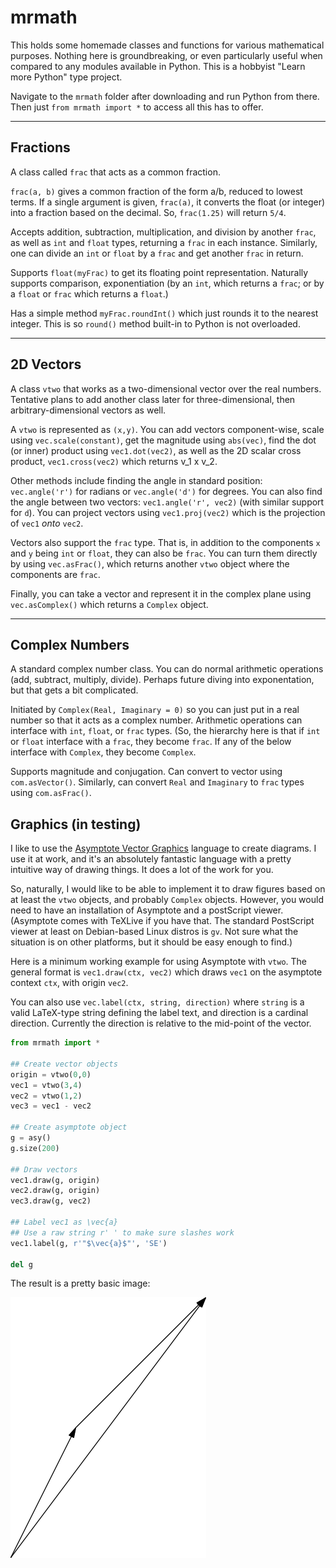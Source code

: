 # mrmath

This holds some homemade classes and functions for various mathematical purposes. Nothing here is groundbreaking, or even particularly useful when compared to any modules available in Python. This is a hobbyist "Learn more Python" type project.

Navigate to the `mrmath` folder after downloading and run Python from there. Then just
``from mrmath import *``
to access all this has to offer.

---

## Fractions

A class called `frac` that acts as a common fraction.

`frac(a, b)` gives a common fraction of the form a/b, reduced to lowest terms.
If a single argument is given, `frac(a)`, it converts the float (or integer) into a fraction based on the decimal. So, `frac(1.25)` will return `5/4`.

Accepts addition, subtraction, multiplication, and division by another `frac`, as well as `int` and `float` types, returning a `frac` in each instance. Similarly, one can divide an `int` or `float` by a `frac` and get another `frac` in return.

Supports `float(myFrac)` to get its floating point representation. Naturally supports comparison, exponentiation (by an `int`, which returns a `frac`; or by a `float` or `frac` which returns a `float`.)

Has a simple method `myFrac.roundInt()` which just rounds it to the nearest integer. This is so `round()` method built-in to Python is not overloaded.

---

## 2D Vectors

A class `vtwo` that works as a two-dimensional vector over the real numbers. Tentative plans to add another class later for three-dimensional, then arbitrary-dimensional vectors as well.

A `vtwo` is represented as `(x,y)`. You can add vectors component-wise, scale using `vec.scale(constant)`, get the magnitude using `abs(vec)`, find the dot (or inner) product using `vec1.dot(vec2)`, as well as the 2D scalar cross product, `vec1.cross(vec2)` which returns v_1 x v_2.

Other methods include finding the angle in standard position: `vec.angle('r')` for radians or `vec.angle('d')` for degrees. You can also find the angle between two vectors: `vec1.angle('r', vec2)` (with similar support for `d`). You can project vectors using `vec1.proj(vec2)` which is the projection of `vec1` *onto* `vec2`.

Vectors also support the `frac` type. That is, in addition to the components `x` and `y` being `int` or `float`, they can also be `frac`. You can turn them directly by using `vec.asFrac()`, which returns another `vtwo` object where the components are `frac`.

Finally, you can take a vector and represent it in the complex plane using `vec.asComplex()` which returns a `Complex` object.

---

## Complex Numbers

A standard complex number class. You can do normal arithmetic operations (add, subtract, multiply, divide). Perhaps future diving into exponentation, but that gets a bit complicated.

Initiated by `Complex(Real, Imaginary = 0)` so you can just put in a real number so that it acts as a complex number. Arithmetic operations can interface with `int`, `float`, or `frac` types. (So, the hierarchy here is that if `int` or `float` interface with a `frac`, they become `frac`. If any of the below interface with `Complex`, they become `Complex`.

Supports magnitude and conjugation. Can convert to vector using `com.asVector()`. Similarly, can convert `Real` and `Imaginary` to `frac` types using `com.asFrac()`.

## Graphics (in testing)

I like to use the [Asymptote Vector Graphics](http://asymptote.sourceforge.net) language to create diagrams. I use it at work, and it's an absolutely fantastic language with a pretty intuitive way of drawing things. It does a lot of the work for you.

So, naturally, I would like to be able to implement it to draw figures based on at least the `vtwo` objects, and probably `Complex` objects. However, you would need to have an installation of Asymptote and a postScript viewer. (Asymptote comes with TeXLive if you have that. The standard PostScript viewer at least on Debian-based Linux distros is `gv`. Not sure what the situation is on other platforms, but it should be easy enough to find.)

Here is a minimum working example for using Asymptote with `vtwo`. The general format is `vec1.draw(ctx, vec2)` which draws `vec1` on the asymptote context `ctx`, with origin `vec2`.

You can also use `vec.label(ctx, string, direction)` where `string` is a valid LaTeX-type string defining the label text, and direction is a cardinal direction. Currently the direction is relative to the mid-point of the vector.

```python
from mrmath import *

## Create vector objects
origin = vtwo(0,0)
vec1 = vtwo(3,4)
vec2 = vtwo(1,2)
vec3 = vec1 - vec2

## Create asymptote object
g = asy()
g.size(200)

## Draw vectors
vec1.draw(g, origin)
vec2.draw(g, origin)
vec3.draw(g, vec2)

## Label vec1 as \vec{a}
## Use a raw string r' ' to make sure slashes work
vec1.label(g, r'"$\vec{a}$"', 'SE')

del g
```
The result is a pretty basic image: 

![alt text](https://github.com/rich1126/mrmath/blob/master/example.png "Vector Addition")
